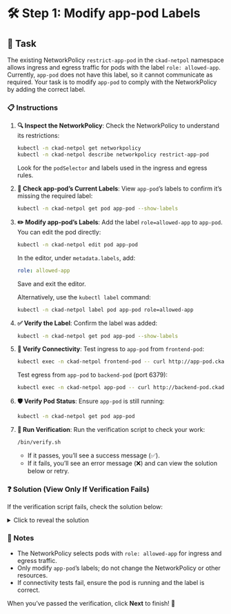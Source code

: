 # 🛠️ Step 1: Modify app-pod Labels

## 🎯 Task
The existing NetworkPolicy `restrict-app-pod` in the `ckad-netpol` namespace allows ingress and egress traffic for pods with the label `role: allowed-app`. Currently, `app-pod` does not have this label, so it cannot communicate as required. Your task is to modify `app-pod` to comply with the NetworkPolicy by adding the correct label.

### 📋 Instructions
1. **🔍 Inspect the NetworkPolicy**:
   Check the NetworkPolicy to understand its restrictions:
   ```bash
   kubectl -n ckad-netpol get networkpolicy
   kubectl -n ckad-netpol describe networkpolicy restrict-app-pod
   ```
   Look for the `podSelector` and labels used in the ingress and egress rules.

2. **🔎 Check app-pod’s Current Labels**:
   View `app-pod`’s labels to confirm it’s missing the required label:
   ```bash
   kubectl -n ckad-netpol get pod app-pod --show-labels
   ```

3. **✏️ Modify app-pod’s Labels**:
   Add the label `role=allowed-app` to `app-pod`. You can edit the pod directly:
   ```bash
   kubectl -n ckad-netpol edit pod app-pod
   ```
   In the editor, under `metadata.labels`, add:
   ```yaml
   role: allowed-app
   ```
   Save and exit the editor.

   Alternatively, use the `kubectl label` command:
   ```bash
   kubectl -n ckad-netpol label pod app-pod role=allowed-app
   ```

4. **✅ Verify the Label**:
   Confirm the label was added:
   ```bash
   kubectl -n ckad-netpol get pod app-pod --show-labels
   ```

5. **🔌 Verify Connectivity**:
   Test ingress to `app-pod` from `frontend-pod`:
   ```bash
   kubectl exec -n ckad-netpol frontend-pod -- curl http://app-pod.ckad-netpol.svc.cluster.local
   ```
   Test egress from `app-pod` to `backend-pod` (port 6379):
   ```bash
   kubectl exec -n ckad-netpol app-pod -- curl http://backend-pod.ckad-netpol.svc.cluster.local:6379
   ```

6. **🛡️ Verify Pod Status**:
   Ensure `app-pod` is still running:
   ```bash
   kubectl -n ckad-netpol get pod app-pod
   ```

7. **🧪 Run Verification**:
   Run the verification script to check your work:
   ```bash
   /bin/verify.sh
   ```
   - If it passes, you’ll see a success message (✅).
   - If it fails, you’ll see an error message (❌) and can view the solution below or retry.

### ❓ Solution (View Only If Verification Fails)
If the verification script fails, check the solution below:

<details>
<summary>Click to reveal the solution</summary>

To make `app-pod` comply with the NetworkPolicy:
1. Add the `role: allowed-app` label to `app-pod`:
   ```bash
   kubectl -n ckad-netpol label pod app-pod role=allowed-app
   ```
2. Verify the label:
   ```bash
   kubectl -n ckad-netpol get pod app-pod --show-labels
   ```
3. Test connectivity:
   ```bash
   kubectl exec -n ckad-netpol frontend-pod -- curl http://app-pod.ckad-netpol.svc.cluster.local
   kubectl exec -n ckad-netpol app-pod -- curl http://backend-pod.ckad-netpol.svc.cluster.local:6379
   ```
4. Ensure the pod is running:
   ```bash
   kubectl -n ckad-netpol get pod app-pod
   ```

The NetworkPolicy selects pods with `role: allowed-app`, so this label ensures `app-pod` can send and receive traffic as required.
</details>

### 📝 Notes
- The NetworkPolicy selects pods with `role: allowed-app` for ingress and egress traffic.
- Only modify `app-pod`’s labels; do not change the NetworkPolicy or other resources.
- If connectivity tests fail, ensure the pod is running and the label is correct.

When you’ve passed the verification, click **Next** to finish! 🚀
